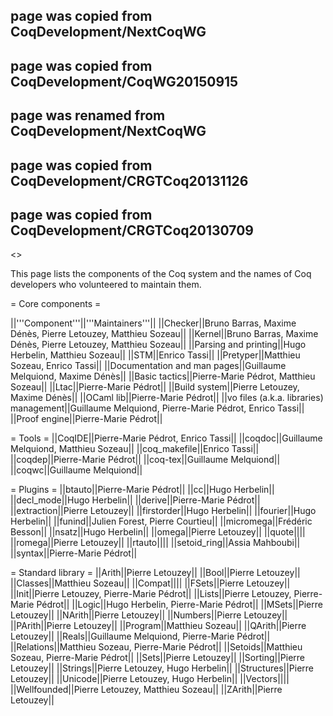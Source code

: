 ## page was copied from CoqDevelopment/NextCoqWG
## page was copied from CoqDevelopment/CoqWG20150915
## page was renamed from CoqDevelopment/NextCoqWG
## page was copied from CoqDevelopment/CRGTCoq20131126
## page was copied from CoqDevelopment/CRGTCoq20130709
<<TableOfContents>>

This page lists the components of the Coq system and the names of Coq developers who volunteered to maintain them.

= Core components =

||'''Component'''||'''Maintainers'''||
||Checker||Bruno Barras, Maxime Dénès, Pierre Letouzey, Matthieu Sozeau||
||Kernel||Bruno Barras, Maxime Dénès, Pierre Letouzey, Matthieu Sozeau||
||Parsing and printing||Hugo Herbelin, Matthieu Sozeau||
||STM||Enrico Tassi||
||Pretyper||Matthieu Sozeau, Enrico Tassi||
||Documentation and man pages||Guillaume Melquiond, Maxime Dénès||
||Basic tactics||Pierre-Marie Pédrot, Matthieu Sozeau||
||Ltac||Pierre-Marie Pédrot||
||Build system||Pierre Letouzey, Maxime Dénès||
||OCaml lib||Pierre-Marie Pédrot||
||vo files (a.k.a. libraries) management||Guillaume Melquiond, Pierre-Marie Pédrot, Enrico Tassi||
||Proof engine||Pierre-Marie Pédrot||

= Tools =
||CoqIDE||Pierre-Marie Pédrot, Enrico Tassi||
||coqdoc||Guillaume Melquiond, Matthieu Sozeau||
||coq_makefile||Enrico Tassi||
||coqdep||Pierre-Marie Pédrot||
||coq-tex||Guillaume Melquiond||
||coqwc||Guillaume Melquiond||

= Plugins =
||btauto||Pierre-Marie Pédrot||
||cc||Hugo Herbelin||
||decl_mode||Hugo Herbelin||
||derive||Pierre-Marie Pédrot||
||extraction||Pierre Letouzey||
||firstorder||Hugo Herbelin||
||fourier||Hugo Herbelin||
||funind||Julien Forest, Pierre Courtieu||
||micromega||Frédéric Besson||
||nsatz||Hugo Herbelin||
||omega||Pierre Letouzey||
||quote||||
||romega||Pierre Letouzey||
||rtauto||||
||setoid_ring||Assia Mahboubi||
||syntax||Pierre-Marie Pédrot||

= Standard library =
||Arith||Pierre Letouzey||
||Bool||Pierre Letouzey||
||Classes||Matthieu Sozeau||
||Compat||||
||FSets||Pierre Letouzey||
||Init||Pierre Letouzey, Pierre-Marie Pédrot||
||Lists||Pierre Letouzey, Pierre-Marie Pédrot||
||Logic||Hugo Herbelin, Pierre-Marie Pédrot||
||MSets||Pierre Letouzey||
||NArith||Pierre Letouzey||
||Numbers||Pierre Letouzey||
||PArith||Pierre Letouzey||
||Program||Matthieu Sozeau||
||QArith||Pierre Letouzey||
||Reals||Guillaume Melquiond, Pierre-Marie Pédrot||
||Relations||Matthieu Sozeau, Pierre-Marie Pédrot||
||Setoids||Matthieu Sozeau, Pierre-Marie Pédrot||
||Sets||Pierre Letouzey||
||Sorting||Pierre Letouzey||
||Strings||Pierre Letouzey, Hugo Herbelin||
||Structures||Pierre Letouzey||
||Unicode||Pierre Letouzey, Hugo Herbelin||
||Vectors||||
||Wellfounded||Pierre Letouzey, Matthieu Sozeau||
||ZArith||Pierre Letouzey||
